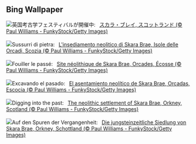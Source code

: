 ## Bing Wallpaper
![](https://www.bing.com/th?id=OHR.AncientOrkney_JA-JP2155595314_UHD.jpg&w=1000)英国考古学フェスティバルが開催中:&nbsp;&ensp;[スカラ・ブレイ, スコットランド (© Paul Williams - FunkyStock/Getty Images)](https://www.bing.com/th?id=OHR.AncientOrkney_JA-JP2155595314_UHD.jpg)
<br><br/>
![](https://www.bing.com/th?id=OHR.AncientOrkney_IT-IT9302214437_UHD.jpg&w=1000)Sussurri di pietra:&nbsp;&ensp;[L'insediamento neolitico di Skara Brae, Isole delle Orcadi, Scozia (© Paul Williams - FunkyStock/Getty Images)](https://www.bing.com/th?id=OHR.AncientOrkney_IT-IT9302214437_UHD.jpg)
<br><br/>
![](https://www.bing.com/th?id=OHR.AncientOrkney_FR-FR2608784328_UHD.jpg&w=1000)Fouiller le passé:&nbsp;&ensp;[Site néolithique de Skara Brae, Orcades, Écosse (© Paul Williams - FunkyStock/Getty Images)](https://www.bing.com/th?id=OHR.AncientOrkney_FR-FR2608784328_UHD.jpg)
<br><br/>
![](https://www.bing.com/th?id=OHR.AncientOrkney_ES-ES6955943044_UHD.jpg&w=1000)Excavando el pasado:&nbsp;&ensp;[El asentamiento neolítico de Skara Brae, Orcadas, Escocia (© Paul Williams - FunkyStock/Getty Images)](https://www.bing.com/th?id=OHR.AncientOrkney_ES-ES6955943044_UHD.jpg)
<br><br/>
![](https://www.bing.com/th?id=OHR.AncientOrkney_EN-GB6273973665_UHD.jpg&w=1000)Digging into the past:&nbsp;&ensp;[The neolithic settlement of Skara Brae, Orkney, Scotland (© Paul Williams - FunkyStock/Getty Images)](https://www.bing.com/th?id=OHR.AncientOrkney_EN-GB6273973665_UHD.jpg)
<br><br/>
![](https://www.bing.com/th?id=OHR.AncientOrkney_DE-DE5345026370_UHD.jpg&w=1000)Auf den Spuren der Vergangenheit:&nbsp;&ensp;[Die jungsteinzeitliche Siedlung von Skara Brae, Orkney, Schottland (© Paul Williams - FunkyStock/Getty Images)](https://www.bing.com/th?id=OHR.AncientOrkney_DE-DE5345026370_UHD.jpg)
<br><br/>
